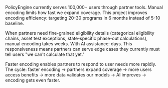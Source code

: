 PolicyEngine currently serves 100,000+ users through partner tools. Manual encoding limits how fast we expand coverage. This project improves encoding efficiency: targeting 20-30 programs in 6 months instead of 5-10 baseline.

When partners need fine-grained eligibility details (categorical eligibility chains, asset test exceptions, state-specific phase-out calculations), manual encoding takes weeks. With AI assistance: days. This responsiveness means partners can serve edge cases they currently must tell users "we can't calculate that yet."

Faster encoding enables partners to respond to user needs more rapidly. The cycle: faster encoding → partners expand coverage → more users access benefits → more data validates our models → AI improves → encoding gets even faster.
